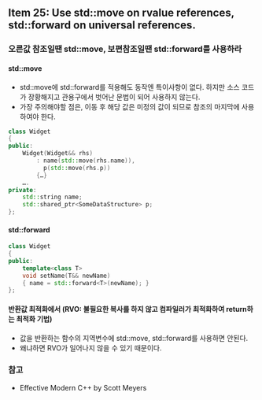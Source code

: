 ## Item 25: Use std::move on rvalue references, std::forward on universal references.
### 오른값 참조일땐 std::move, 보편참조일땐 std::forward를 사용하라
#### std::move
* std::move에 std::forward를 적용해도 동작엔 특이사항이 없다. 하지만 소스 코드가 장황해지고 관용구에서 벗어난 문법이 되어 사용하지 않는다.
* 가장 주의해야할 점은, 이동 후 해당 값은 미정의 값이 되므로 참조의 마지막에 사용하여야 한다.
```C++
class Widget
{
public:
    Widget(Widget&& rhs)
        : name(std::move(rhs.name)),
          p(std::move(rhs.p))
        {…}
    ….
private:
    std::string name;
    std::shared_ptr<SomeDataStructure> p;
};
```

#### std::forward
```C++
class Widget
{
public:
    template<class T>
    void setName(T&& newName)
    { name = std::forward<T>(newName); }
};
```

#### 반환값 최적화에서 (RVO: 불필요한 복사를 하지 않고 컴파일러가 최적화하여 return하는 최적화 기법)
* 값을 반환하는 함수의 지역변수에 std::move, std::forward를 사용하면 안된다.
* 왜냐하면 RVO가 일어나지 않을 수 있기 때문이다.

### 참고
* Effective Modern C++ by Scott Meyers
